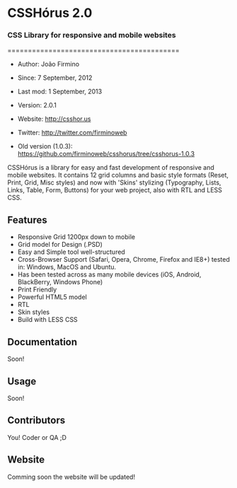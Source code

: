 <h1>CSSHórus 2.0</h1>
<h3>CSS Library for responsive and mobile websites</h3>
==========================================

* Author:    João Firmino 
* Since:     7 September, 2012
* Last mod:  1 September, 2013
* Version:   2.0.1
* Website:   <http://csshor.us>
* Twitter:   <http://twitter.com/firminoweb>

* Old version (1.0.3): <https://github.com/firminoweb/csshorus/tree/csshorus-1.0.3>

CSSHórus is a library for easy and fast development of responsive and mobile websites. It contains 12 grid columns and basic style formats (Reset, Print, Grid, Misc styles) and now with 'Skins' stylizing (Typography, Lists, Links, Table, Form, Buttons) for your web project, also with RTL and LESS CSS.

Features
--------

* Responsive Grid 1200px down to mobile
* Grid model for Design (.PSD)
* Easy and Simple tool well-structured
* Cross-Browser Support (Safari, Opera, Chrome, Firefox and IE8+) tested in: Windows, MacOS and Ubuntu.
* Has been tested across as many mobile devices (iOS, Android, BlackBerry, Windows Phone)
* Print Friendly
* Powerful HTML5 model
* RTL
* Skin styles
* Build with LESS CSS


Documentation
-------------

Soon!

Usage
-----

Soon!

Contributors
------------

You! Coder or QA ;D

Website
-------

Comming soon the website will be updated!